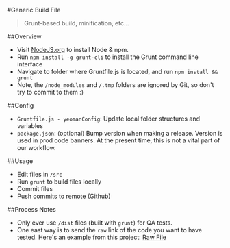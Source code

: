 #Generic Build File
> Grunt-based build, minification, etc...

##Overview
* Visit [NodeJS.org](https://nodejs.org/download/) to install Node & npm.
* Run `npm install -g grunt-cli` to install the Grunt command line interface
* Navigate to folder where Gruntfile.js is located, and run `npm install && grunt`
* Note, the `/node_modules` and `/.tmp` folders are ignored by Git, so don't try to commit to them :)

##Config
* `Gruntfile.js - yeomanConfig`: Update local folder structures and variables
* `package.json`: (optional) Bump version when making a release. Version is used in prod code banners. At the present time, this is not a vital part of our workflow.

##Usage
* Edit files in `/src`
* Run `grunt` to build files locally
* Commit files
* Push commits to remote (Github)

##Process Notes
* Only ever use `/dist` files (built with `grunt`) for QA tests.
* One east way is to send the `raw` link of the code you want to have tested. Here's an example from this project: [Raw File](https://raw.githubusercontent.com/numeric-analytics/build-template/master/dist/exampleFile.min.js)
